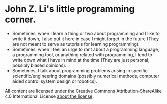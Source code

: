 # John Z. Li's little programming corner. 

* Sometimes, when I learn a thing or two about programming and I like to write it down, I also put it here in case I might forget in the future 
 (They are not meant to serve as tutorials for learning programming). 
* Sometimes, when I feel an urge to rant about a programming language, a programming tool, or anything related with programming, 
 I tend to write down what I have in mind at the time (They are just personal, possibly biased opinions).
* Sometimes, I talk about programming problems arising in specific scientific/engineering domains (possibly numerical methods, computer aided control system design or robotics). 

All content are licensed under the Creative Commons Attribution-ShareAlike 4.0 International License [about the license](https://creativecommons.org/licenses/by-sa/4.0/).
